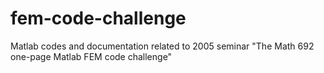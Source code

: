 fem-code-challenge
==================

Matlab codes and documentation related to 2005 seminar "The Math 692 one-page Matlab FEM code challenge"
